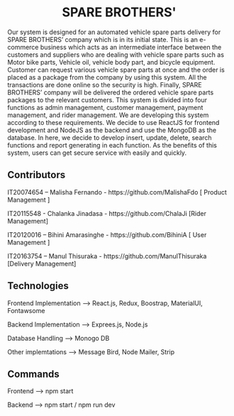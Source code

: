 <h1 align = "center"> <b> SPARE BROTHERS' </b> </h1> 
<p> Our system is designed for an automated vehicle spare parts delivery for SPARE BROTHERS’ company which is in its initial state. This is an e-commerce business which acts as an intermediate interface between the customers and suppliers who are dealing with vehicle spare parts such as Motor bike parts, Vehicle oil, vehicle body part, and bicycle equipment. Customer can request various vehicle spare parts at once and the order is placed as a package from the company by using this system. All the transactions are done online so the security is high. Finally, SPARE BROTHERS’ company will be delivered the ordered vehicle spare parts packages to the relevant customers. This system is divided into four functions as admin management, customer management, payment management, and rider management. We are developing this system according to these requirements. We decide to use ReactJS for frontend development and NodeJS as the backend and use the MongoDB as the database. In here, we decide to develop insert, update, delete, search functions and report generating in each function. As the benefits of this system, users can get secure service with easily and quickly.</p> 

<b> <h2>  Contributors </b> </h2> 
  <p> IT20074654 – Malisha Fernando - https://github.com/MalishaFdo [ Product Management ] </p>
  <p> IT20115548 - Chalanka Jinadasa - https://github.com/ChalaJi  [Rider Management] </p>
  <p> IT20120016 – Bihini Amarasinghe - https://github.com/BihiniA  [ User Management ] </p>
  <p> IT20163754 – Manul Thisuraka - https://github.com/ManulThisuraka [Delivery Management] </p>

<b> <h2>  Technologies </b> </h2>   
   <p> Frontend Implementation --> React.js, Redux, Boostrap, MaterialUI, Fontawsome </p>
   <p> Backend Implementation --> Exprees.js, Node.js </p>
   <p> Database Handling --> Monogo DB </p> 
   <p> Other implemtations --> Message Bird, Node Mailer, Strip </p>

<b> <h2>  Commands </b> </h2>   
   <p> Frontend --> npm start  </p>
   <p> Backend --> npm start / npm run dev </p>

